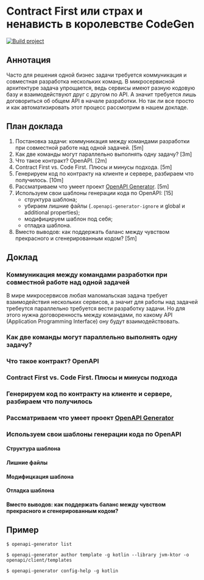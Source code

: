 # Contract First или страх и ненависть в королевстве CodeGen

[![Build project](https://github.com/Romanow/openapi-generation/actions/workflows/build.yml/badge.svg?branch=master)](https://github.com/Romanow/openapi-generation/actions/workflows/build.yml)

## Аннотация

Часто для решения одной бизнес задачи требуется коммуникация и совместная разработка нескольких команд. В микросервисной
архитектуре задача упрощается, ведь сервисы имеют разную кодовую базу и взаимодействуют друг с другом по API. А значит
требуется лишь договориться об общем API в начале разработки. Но так ли все просто и как автоматизировать этот процесс
рассмотрим в нашем докладе.

## План доклада

1. Постановка задачи: коммуникация между командами разработки при совместной работе над одной задачей. [5m]
2. Как две команды могут параллельно выполнять одну задачу? [3m]
3. Что такое контракт? OpenAPI. [2m]
4. Contract First vs. Code First. Плюсы и минусы подхода. [5m]
5. Генерируем код по контракту на клиенте и сервере, разбираем что получилось. [10m]
6. Рассматриваем что умеет проект [OpenAPI Generator](https://openapi-generator.tech/). [5m]
7. Используем свои шаблоны генерации кода по OpenAPI: [15]
    * структура шаблона;
    * убираем лишние файлы (`.openapi-generator-ignore` и global и additional properties);
    * модифицируем шаблон под себя;
    * отладка шаблона.
8. Вместо выводов: как поддержать баланс между чувством прекрасного и сгенерированным кодом? [5m]

## Доклад

### Коммуникация между командами разработки при совместной работе над одной задачей

В мире микросервисов любая маломальская задача требует взаимодействия нескольких сервисов, а значит для работы над
задачей требеутся параллельно требуется вести разработку задачи. Но для этого нужна договоренность между командами, по
какому API (Application Programming Interface) ону будут взаимодействовать.

### Как две команды могут параллельно выполнять одну задачу?

### Что такое контракт? OpenAPI

### Contract First vs. Code First. Плюсы и минусы подхода

### Генерируем код по контракту на клиенте и сервере, разбираем что получилось

### Рассматриваем что умеет проект [OpenAPI Generator](https://openapi-generator.tech/)

### Используем свои шаблоны генерации кода по OpenAPI

#### Структура шаблона

#### Лишние файлы

#### Модифицкация шаблона

#### Отладка шаблона

#### Вместо выводов: как поддержать баланс между чувством прекрасного и сгенерированным кодом?

## Пример

```shell
$ openapi-generator list

$ openapi-generator author template -g kotlin --library jvm-ktor -o openapi/client/templates

$ openapi-generator config-help -g kotlin
```